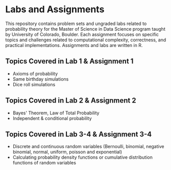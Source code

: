 # Labs and Assignments
This repository contains problem sets and ungraded labs related to probability theory for the Master of Science in Data Science program taught by University of Colorado, Boulder. Each assignment focuses on specific topics and challenges related to computational complexity, correctness, and practical implementations. Assignments and labs are written in R.

## Topics Covered in Lab 1 & Assignment 1
- Axioms of probability
- Same birthday simulations
- Dice roll simulations

## Topics Covered in Lab 2 & Assignment 2
- Bayes' Theorem, Law of Total Probability
- Independent & conditional probability

## Topics Covered in Lab 3-4 & Assignment 3-4
- Discrete and continuous random variables (Bernoulli, binomial, negative binomial, normal, uniform, poisson and exponential)
- Calculating probability density functions or cumulative distribution functions of random variables